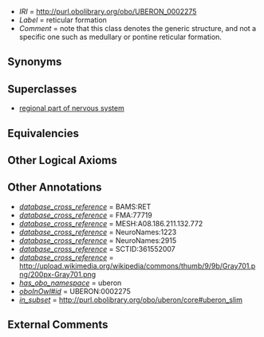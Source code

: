  * *IRI* = http://purl.obolibrary.org/obo/UBERON_0002275
 * *Label* = reticular formation
 * *Comment* = note that this class denotes the generic structure, and not a specific one such as medullary or pontine reticular formation.

## Synonyms


## Superclasses

 * [regional part of nervous system](../../UBERON/73/UBERON_0000073.md)

## Equivalencies


## Other Logical Axioms


## Other Annotations

 * *[database_cross_reference](../../ef/oboInOwl#hasDbXref.md)* = BAMS:RET
 * *[database_cross_reference](../../ef/oboInOwl#hasDbXref.md)* = FMA:77719
 * *[database_cross_reference](../../ef/oboInOwl#hasDbXref.md)* = MESH:A08.186.211.132.772
 * *[database_cross_reference](../../ef/oboInOwl#hasDbXref.md)* = NeuroNames:1223
 * *[database_cross_reference](../../ef/oboInOwl#hasDbXref.md)* = NeuroNames:2915
 * *[database_cross_reference](../../ef/oboInOwl#hasDbXref.md)* = SCTID:361552007
 * *[database_cross_reference](../../ef/oboInOwl#hasDbXref.md)* = http://upload.wikimedia.org/wikipedia/commons/thumb/9/9b/Gray701.png/200px-Gray701.png
 * *[has_obo_namespace](../../ce/oboInOwl#hasOBONamespace.md)* = uberon
 * *[oboInOwl#id](../../id/oboInOwl#id.md)* = UBERON:0002275
 * *[in_subset](../../et/oboInOwl#inSubset.md)* = http://purl.obolibrary.org/obo/uberon/core#uberon_slim

## External Comments

